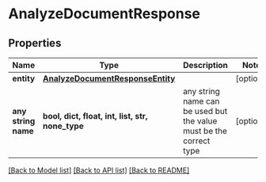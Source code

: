 # AnalyzeDocumentResponse


## Properties
Name | Type | Description | Notes
------------ | ------------- | ------------- | -------------
**entity** | [**AnalyzeDocumentResponseEntity**](AnalyzeDocumentResponseEntity.md) |  | [optional] 
**any string name** | **bool, dict, float, int, list, str, none_type** | any string name can be used but the value must be the correct type | [optional]

[[Back to Model list]](../README.md#documentation-for-models) [[Back to API list]](../README.md#documentation-for-api-endpoints) [[Back to README]](../README.md)


